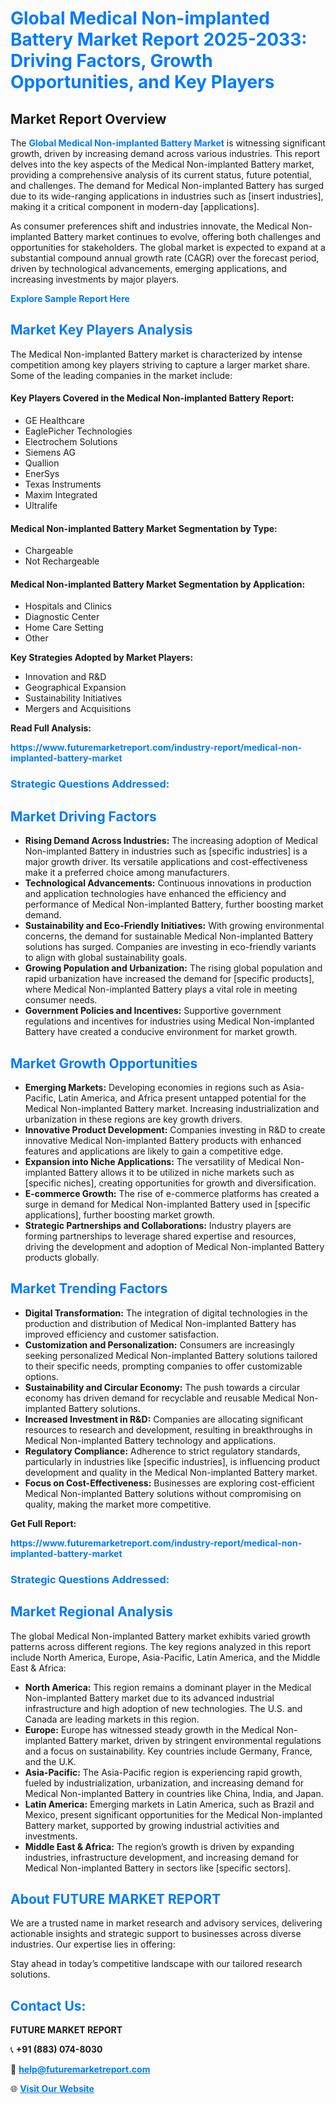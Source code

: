 <h1 style="color: #007BFF;">Global Medical Non-implanted Battery Market Report 2025-2033: Driving Factors, Growth Opportunities, and Key Players</h1>

<section id="overview">
<h2>Market Report Overview</h2>
<p>The <a href="https://www.futuremarketreport.com/industry-report/medical-non-implanted-battery-market" style="color: #007BFF; text-decoration: none;"><strong>Global Medical Non-implanted Battery Market</strong></a> is witnessing significant growth, driven by increasing demand across various industries. This report delves into the key aspects of the Medical Non-implanted Battery market, providing a comprehensive analysis of its current status, future potential, and challenges. The demand for Medical Non-implanted Battery has surged due to its wide-ranging applications in industries such as [insert industries], making it a critical component in modern-day [applications].</p>
<p>As consumer preferences shift and industries innovate, the Medical Non-implanted Battery market continues to evolve, offering both challenges and opportunities for stakeholders. The global market is expected to expand at a substantial compound annual growth rate (CAGR) over the forecast period, driven by technological advancements, emerging applications, and increasing investments by major players.</p>
</section>

<section id="overview">
<p><a href="https://www.futuremarketreport.com/request-sample/reportId=77979" style="color: #007BFF; text-decoration: none;"><strong>Explore Sample Report Here</strong></a></p>
</section>

<section id="key-players">
<h2 style="color: #007BFF;">Market Key Players Analysis</h2>
<p>The Medical Non-implanted Battery market is characterized by intense competition among key players striving to capture a larger market share. Some of the leading companies in the market include:</p>
<h4>Key Players Covered in the Medical Non-implanted Battery Report:</h4>
<ul><li>GE Healthcare</li><li>EaglePicher Technologies</li><li>Electrochem Solutions</li><li>Siemens AG</li><li>Quallion</li><li>EnerSys</li><li>Texas Instruments</li><li>Maxim Integrated</li><li>Ultralife</li></ul>
<h4>Medical Non-implanted Battery Market Segmentation by Type:</h4>
<ul><li>Chargeable</li><li>Not Rechargeable</li></ul>

<h4>Medical Non-implanted Battery Market Segmentation by Application:</h4>
<ul><li>Hospitals and Clinics</li><li>Diagnostic Center</li><li>Home Care Setting</li><li>Other</li></ul>
<p><strong>Key Strategies Adopted by Market Players:</strong></p>
<ul>
<li>Innovation and R&D</li>
<li>Geographical Expansion</li>
<li>Sustainability Initiatives</li>
<li>Mergers and Acquisitions</li>
</ul>
</section>

<section>
<p><strong>Read Full Analysis: </strong></p><a href="https://www.futuremarketreport.com/industry-report/medical-non-implanted-battery-market" style="color: #007BFF; text-decoration: none;"><strong>https://www.futuremarketreport.com/industry-report/medical-non-implanted-battery-market</strong></a>
<h3 style="color: #007BFF;">Strategic Questions Addressed:</h3>
</section>

<section id="driving-factors">
<h2 style="color: #007BFF;">Market Driving Factors</h2>
<ul>
<li><strong>Rising Demand Across Industries:</strong> The increasing adoption of Medical Non-implanted Battery in industries such as [specific industries] is a major growth driver. Its versatile applications and cost-effectiveness make it a preferred choice among manufacturers.</li>
<li><strong>Technological Advancements:</strong> Continuous innovations in production and application technologies have enhanced the efficiency and performance of Medical Non-implanted Battery, further boosting market demand.</li>
<li><strong>Sustainability and Eco-Friendly Initiatives:</strong> With growing environmental concerns, the demand for sustainable Medical Non-implanted Battery solutions has surged. Companies are investing in eco-friendly variants to align with global sustainability goals.</li>
<li><strong>Growing Population and Urbanization:</strong> The rising global population and rapid urbanization have increased the demand for [specific products], where Medical Non-implanted Battery plays a vital role in meeting consumer needs.</li>
<li><strong>Government Policies and Incentives:</strong> Supportive government regulations and incentives for industries using Medical Non-implanted Battery have created a conducive environment for market growth.</li>
</ul>
</section>

<section id="growth-opportunities">
<h2 style="color: #007BFF;">Market Growth Opportunities</h2>
<ul>
<li><strong>Emerging Markets:</strong> Developing economies in regions such as Asia-Pacific, Latin America, and Africa present untapped potential for the Medical Non-implanted Battery market. Increasing industrialization and urbanization in these regions are key growth drivers.</li>
<li><strong>Innovative Product Development:</strong> Companies investing in R&D to create innovative Medical Non-implanted Battery products with enhanced features and applications are likely to gain a competitive edge.</li>
<li><strong>Expansion into Niche Applications:</strong> The versatility of Medical Non-implanted Battery allows it to be utilized in niche markets such as [specific niches], creating opportunities for growth and diversification.</li>
<li><strong>E-commerce Growth:</strong> The rise of e-commerce platforms has created a surge in demand for Medical Non-implanted Battery used in [specific applications], further boosting market growth.</li>
<li><strong>Strategic Partnerships and Collaborations:</strong> Industry players are forming partnerships to leverage shared expertise and resources, driving the development and adoption of Medical Non-implanted Battery products globally.</li>
</ul>
</section>

<section id="trending-factors">
<h2 style="color: #007BFF;">Market Trending Factors</h2>
<ul>
<li><strong>Digital Transformation:</strong> The integration of digital technologies in the production and distribution of Medical Non-implanted Battery has improved efficiency and customer satisfaction.</li>
<li><strong>Customization and Personalization:</strong> Consumers are increasingly seeking personalized Medical Non-implanted Battery solutions tailored to their specific needs, prompting companies to offer customizable options.</li>
<li><strong>Sustainability and Circular Economy:</strong> The push towards a circular economy has driven demand for recyclable and reusable Medical Non-implanted Battery solutions.</li>
<li><strong>Increased Investment in R&D:</strong> Companies are allocating significant resources to research and development, resulting in breakthroughs in Medical Non-implanted Battery technology and applications.</li>
<li><strong>Regulatory Compliance:</strong> Adherence to strict regulatory standards, particularly in industries like [specific industries], is influencing product development and quality in the Medical Non-implanted Battery market.</li>
<li><strong>Focus on Cost-Effectiveness:</strong> Businesses are exploring cost-efficient Medical Non-implanted Battery solutions without compromising on quality, making the market more competitive.</li>
</ul>
</section>

<section>
<p><strong>Get Full Report: </strong></p><a href="https://www.futuremarketreport.com/industry-report/medical-non-implanted-battery-market" style="color: #007BFF; text-decoration: none;"><strong>https://www.futuremarketreport.com/industry-report/medical-non-implanted-battery-market</strong></a>
<h3 style="color: #007BFF;">Strategic Questions Addressed:</h3>
</section>


<section id="regional-analysis">
<h2 style="color: #007BFF;">Market Regional Analysis</h2>
<p>The global Medical Non-implanted Battery market exhibits varied growth patterns across different regions. The key regions analyzed in this report include North America, Europe, Asia-Pacific, Latin America, and the Middle East & Africa:</p>
<ul>
<li><strong>North America:</strong> This region remains a dominant player in the Medical Non-implanted Battery market due to its advanced industrial infrastructure and high adoption of new technologies. The U.S. and Canada are leading markets in this region.</li>
<li><strong>Europe:</strong> Europe has witnessed steady growth in the Medical Non-implanted Battery market, driven by stringent environmental regulations and a focus on sustainability. Key countries include Germany, France, and the U.K.</li>
<li><strong>Asia-Pacific:</strong> The Asia-Pacific region is experiencing rapid growth, fueled by industrialization, urbanization, and increasing demand for Medical Non-implanted Battery in countries like China, India, and Japan.</li>
<li><strong>Latin America:</strong> Emerging markets in Latin America, such as Brazil and Mexico, present significant opportunities for the Medical Non-implanted Battery market, supported by growing industrial activities and investments.</li>
<li><strong>Middle East & Africa:</strong> The region’s growth is driven by expanding industries, infrastructure development, and increasing demand for Medical Non-implanted Battery in sectors like [specific sectors].</li>
</ul>
</section>

<footer>
<h2 style="color: #007BFF;">About FUTURE MARKET REPORT</h2>
<p>We are a trusted name in market research and advisory services, delivering actionable insights and strategic support to businesses across diverse industries. Our expertise lies in offering:</p>

<p>Stay ahead in today’s competitive landscape with our tailored research solutions.</p>

<h2 style="color: #007BFF;">Contact Us:</h2>
<p><strong>FUTURE MARKET REPORT</strong></p>
<p>📞 <strong>+91 (883) 074-8030</strong></p>
<p>📧 <strong><a href="mailto:help@futuremarketreport.com" style="color: #007BFF;">help@futuremarketreport.com</a></strong></p>
<p>🌐 <strong><a href="https://www.futuremarketreport.com/" style="color: #007BFF;">Visit Our Website</a></strong></p>
</footer>